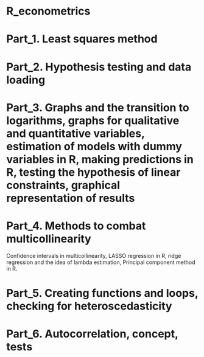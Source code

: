 # R_econometrics
# Part_1. Least squares method
# Part_2. Hypothesis testing and data loading
# Part_3. Graphs and the transition to logarithms, graphs for qualitative and quantitative variables, estimation of models with dummy variables in R, making predictions in R, testing the hypothesis of linear constraints, graphical representation of results
# Part_4. Methods to combat multicollinearity
Confidence intervals in multicollinearity, LASSO regression in R, ridge regression and the idea of lambda estimation, Principal component method in R.
# Part_5. Creating functions and loops, checking for heteroscedasticity
# Part_6. Autocorrelation, concept, tests
